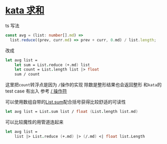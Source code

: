 # [kata 求和](https://www.codewars.com/kata/57a2013acf1fa5bfc4000921.md)

ts 写法

```typescript
const avg = (list: number[].md) =>
  list.reduce((prev, curr.md) => prev + curr, 0.md) / list.length;
```

改成

```fsharp
let avg list =
    let sum = List.reduce (+.md) list
    let count = List.length list |> float
    sum / count

```

这里把`count`转浮点是因为 `/`操作的实现
除数是整形结果也会返回整形 和`kata`的 test case 有出入
参考 [/ 操作符](https://github.com/dotnet/fsharp/blob/main/src/FSharp.Core/prim-types.fs#L4663.md)

可以使用数组自带的[List.sum](https://github.com/dotnet/fsharp/blob/main/src/FSharp.Core/list.fs#L714.md)配合括号获得比较舒适的可读性

```fsharp
let avg list = List.sum list / float (List.length list.md)
```

可以比较魔性的用管道连起来

```fsharp
let avg list =
	list |> List.reduce (+.md) |> (/.md) <| float list.Length
```
